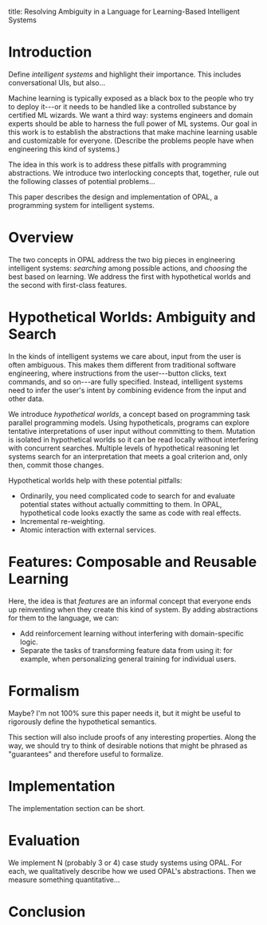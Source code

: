 title: Resolving Ambiguity in a Language for Learning-Based Intelligent Systems

# Introduction

Define *intelligent systems* and highlight their importance. This includes conversational UIs, but also...

Machine learning is typically exposed as a black box to the people who try to deploy it---or it needs to be handled like a controlled substance by certified ML wizards.
We want a third way: systems engineers and domain experts should be able to harness the full power of ML systems.
Our goal in this work is to establish the abstractions that make machine learning usable and customizable for everyone.
(Describe the problems people have when engineering this kind of systems.)

The idea in this work is to address these pitfalls with programming abstractions. We introduce two interlocking concepts that, together, rule out the following classes of potential problems...

This paper describes the design and implementation of OPAL, a programming system for intelligent systems.

# Overview

The two concepts in OPAL address the two big pieces in engineering intelligent systems: *searching* among possible actions, and *choosing* the best based on learning.
We address the first with hypothetical worlds and the second with first-class features.

# Hypothetical Worlds: Ambiguity and Search

In the kinds of intelligent systems we care about, input from the user is often ambiguous.
This makes them different from traditional software engineering, where instructions from the user---button clicks, text commands, and so on---are fully specified.
Instead, intelligent systems need to infer the user's intent by combining evidence from the input and other data.

We introduce *hypothetical worlds*, a concept based on programming task parallel programming models.
Using hypotheticals, programs can explore tentative interpretations of user input without committing to them.
Mutation is isolated in hypothetical worlds so it can be read locally without interfering with concurrent searches.
Multiple levels of hypothetical reasoning let systems search for an interpretation that meets a goal criterion and, only then, commit those changes.

Hypothetical worlds help with these potential pitfalls:

- Ordinarily, you need complicated code to search for and evaluate potential states without actually committing to them. In OPAL, hypothetical code looks exactly the same as code with real effects.
- Incremental re-weighting.
- Atomic interaction with external services.

# Features: Composable and Reusable Learning

Here, the idea is that *features* are an informal concept that everyone ends up reinventing when they create this kind of system.
By adding abstractions for them to the language, we can:

- Add reinforcement learning without interfering with domain-specific logic.
- Separate the tasks of transforming feature data from using it: for example, when personalizing general training for individual users.

# Formalism

Maybe? I'm not 100% sure this paper needs it, but it might be useful to rigorously define the hypothetical semantics.

This section will also include proofs of any interesting properties. Along the way, we should try to think of desirable notions that might be phrased as "guarantees" and therefore useful to formalize.

# Implementation

The implementation section can be short.

# Evaluation

We implement N (probably 3 or 4) case study systems using OPAL.
For each, we qualitatively describe how we used OPAL's abstractions.
Then we measure something quantitative...

# Conclusion
